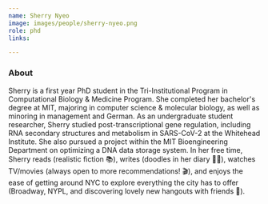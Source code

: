 ```yaml
---
name: Sherry Nyeo
image: images/people/sherry-nyeo.png
role: phd
links:

---
```


### About
Sherry is a first year PhD student in the Tri-Institutional Program in Computational
Biology & Medicine Program. She completed her bachelor's degree at MIT,
majoring in computer science & molecular biology, as well as minoring in
management and German. As an undergraduate student researcher, Sherry studied
post-transcriptional gene regulation, including RNA secondary structures and
metabolism in SARS-CoV-2 at the Whitehead Institute. She also pursued a project within
the MIT Bioengineering Department on optimizing a DNA data storage system. In her free
time, Sherry reads (realistic fiction 📚), writes (doodles in her diary ✍🏼), watches
TV/movies (always open to more recommendations! 🎬), and enjoys the ease of getting
around NYC to explore everything the city has to offer (Broadway, NYPL, and
discovering lovely new hangouts with friends 🍜). 
